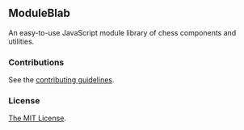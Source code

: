 ## ModuleBlab

An easy-to-use JavaScript module library of chess components and utilities.

### Contributions

See the [contributing guidelines](https://github.com/chesslablab/moduleblab/blob/master/CONTRIBUTING.md).

### License

[The MIT License](https://github.com/chesslablab/moduleblab/blob/master/LICENSE).

